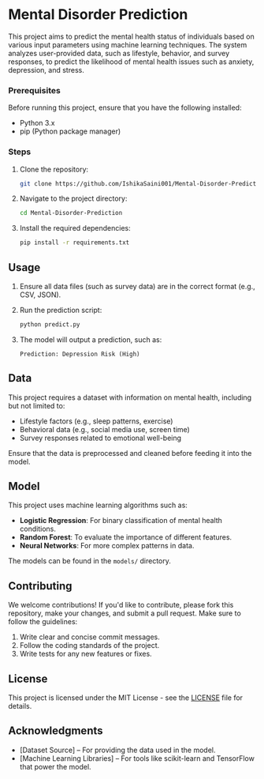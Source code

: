 # Mental Disorder Prediction

This project aims to predict the mental health status of individuals based on various input parameters using machine learning techniques. The system analyzes user-provided data, such as lifestyle, behavior, and survey responses, to predict the likelihood of mental health issues such as anxiety, depression, and stress.


### Prerequisites

Before running this project, ensure that you have the following installed:

- Python 3.x
- pip (Python package manager)

### Steps

1. Clone the repository:
   ```bash
   git clone https://github.com/IshikaSaini001/Mental-Disorder-Prediction.git
   ```

2. Navigate to the project directory:
   ```bash
   cd Mental-Disorder-Prediction
   ```

3. Install the required dependencies:
   ```bash
   pip install -r requirements.txt
   ```

## Usage

1. Ensure all data files (such as survey data) are in the correct format (e.g., CSV, JSON).
2. Run the prediction script:
   ```bash
   python predict.py
   ```

3. The model will output a prediction, such as:
   ```
   Prediction: Depression Risk (High)
   ```

## Data

This project requires a dataset with information on mental health, including but not limited to:

- Lifestyle factors (e.g., sleep patterns, exercise)
- Behavioral data (e.g., social media use, screen time)
- Survey responses related to emotional well-being

Ensure that the data is preprocessed and cleaned before feeding it into the model.

## Model

This project uses machine learning algorithms such as:

- **Logistic Regression**: For binary classification of mental health conditions.
- **Random Forest**: To evaluate the importance of different features.
- **Neural Networks**: For more complex patterns in data.

The models can be found in the `models/` directory.

## Contributing

We welcome contributions! If you'd like to contribute, please fork this repository, make your changes, and submit a pull request. Make sure to follow the guidelines:

1. Write clear and concise commit messages.
2. Follow the coding standards of the project.
3. Write tests for any new features or fixes.

## License

This project is licensed under the MIT License - see the [LICENSE](LICENSE) file for details.

## Acknowledgments

- [Dataset Source] – For providing the data used in the model.
- [Machine Learning Libraries] – For tools like scikit-learn and TensorFlow that power the model.

